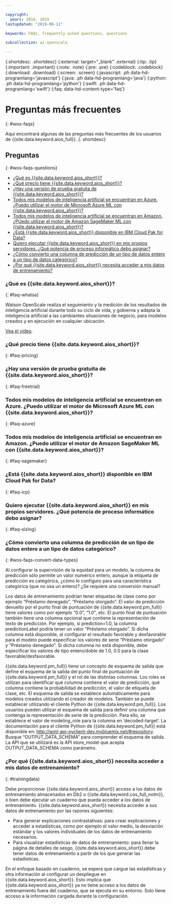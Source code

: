 ```yaml
---

copyright:
  years: 2018, 2019
lastupdated: "2019-06-11"

keywords: FAQs, frequently asked questions, questions

subcollection: ai-openscale

---
```


{:shortdesc: .shortdesc}
{:external: target="_blank" .external}
{:tip: .tip}
{:important: .important}
{:note: .note}
{:pre: .pre}
{:codeblock: .codeblock}
{:download: .download}
{:screen: .screen}
{:javascript: .ph data-hd-programlang='javascript'}
{:java: .ph data-hd-programlang='java'}
{:python: .ph data-hd-programlang='python'}
{:swift: .ph data-hd-programlang='swift'}
{:faq: data-hd-content-type='faq'}

# Preguntas más frecuentes
{: #wos-faqs}

Aquí encontrará algunas de las preguntas más frecuentes de los usuarios de {{site.data.keyword.aios_full}}.
{: shortdesc}

## Preguntas
{: #wos-faqs-questions}

- [¿Qué es {{site.data.keyword.aios_short}}?](#faq-whatsa)
- [¿Qué precio tiene {{site.data.keyword.aios_short}}?](#faq-pricing)
- [¿Hay una versión de prueba gratuita de {{site.data.keyword.aios_short}}?](#faq-freetrial)
- [Todos mis modelos de inteligencia artificial se encuentran en Azure. ¿Puedo utilizar el motor de Microsoft Azure ML con {{site.data.keyword.aios_short}}?](#faq-azure)
- [Todos mis modelos de inteligencia artificial se encuentran en Amazon. ¿PUedo utilizar el motor de Amazon SageMaker ML con {{site.data.keyword.aios_short}}?](#faq-sagemaker)
- [¿Está {{site.data.keyword.aios_short}} disponible en IBM Cloud Pak for Data?](#faq-icp)
- [Quiero ejecutar {{site.data.keyword.aios_short}} en mis propios servidores. ¿Qué potencia de proceso informático debo asignar?](#faq-sizing)
- [¿Cómo convierto una columna de predicción de un tipo de datos entero a un tipo de datos categórico?](#wos-faqs-convert-data-types)
- [¿Por qué {{site.data.keyword.aios_short}} necesita acceder a mis datos de entrenamiento?](#trainingdata)

### ¿Qué es {{site.data.keyword.aios_short}}?
{: #faq-whatsa}

Watson OpenScale realiza el seguimiento y la medición de los resultados de inteligencia artificial durante todo su ciclo de vida, y gobierna y adapta la inteligencia artificial a las cambiantes situaciones de negocio, para modelos creados y en ejecución en cualquier ubicación.

[Vea el vídeo]().


### ¿Qué precio tiene {{site.data.keyword.aios_short}}?
{: #faq-pricing}




### ¿Hay una versión de prueba gratuita de {{site.data.keyword.aios_short}}?
{: #faq-freetrial}



### Todos mis modelos de inteligencia artificial se encuentran en Azure. ¿Puedo utilizar el motor de Microsoft Azure ML con {{site.data.keyword.aios_short}}?
{: #faq-azure}



### Todos mis modelos de inteligencia artificial se encuentran en Amazon. ¿Puedo utilizar el motor de Amazon SageMaker ML con {{site.data.keyword.aios_short}}?
{: #faq-sagemaker}



### ¿Está {{site.data.keyword.aios_short}} disponible en IBM Cloud Pak for Data?
{: #faq-icp}



### Quiero ejecutar {{site.data.keyword.aios_short}} en mis propios servidores. ¿Qué potencia de proceso informático debo asignar?
{: #faq-sizing}





### ¿Cómo convierto una columna de predicción de un tipo de datos entero a un tipo de datos categórico?
{: #wos-faqs-convert-data-types}

Al configurar la supervisión de la equidad para un modelo, la columna de predicción sólo permite un valor numérico entero, aunque la etiqueta de predicción es categórica, ¿cómo lo configuro para una característica categórica (que no sea un entero)? ¿Se requiere una conversión manual? 

Los datos de entrenamiento podrían tener etiquetas de clase como por ejemplo “Préstamo denegado”, “Préstamo otorgado”. El valor de predicción
devuelto por el punto final de puntuación de {{site.data.keyword.pm_full}} tiene valores como por ejemplo “0.0”, “1.0", etc. El punto final de puntuación también tiene una columna
opcional que contiene la representación de texto de predicción. Por ejemplo, si prediction=1.0, la columna predictionLabel podría tener un valor “Préstamo otorgado”. Si dicha columna está disponible, al configurar el resultado favorable y desfavorable para el modelo puede especificar los valores de serie “Préstamo otorgado” y “Préstamo denegado”. Si dicha columna no está disponible, debe especificar los valores de tipo entero/doble de 1.0, 0.0 para la clase favorable/desfavorable.

{{site.data.keyword.pm_full}} tiene un concepto de esquema de salida que define el esquema de la salida del punto final de puntuación de {{site.data.keyword.pm_full}} y el rol de las distintas
columnas. Los roles se utilizan para identificar qué columna contiene el valor de predicción, qué columna contiene la probabilidad de predicción, el valor de etiqueta de clase, etc. El esquema de salida se establece automáticamente para modelos creados utilizando el creador de modelos. También se puede establecer utilizando el cliente Python de {{site.data.keyword.pm_full}}. Los usuarios pueden utilizar el esquema de salida para definir una columna que contenga la representación de serie de la predicción. Para ello, se establece el valor de modeling_role para la columna en ‘decoded-target’. La documentación para el cliente Python de {{site.data.keyword.pm_full}} está disponible en: http://wml-api-pyclient-dev.mybluemix.net/#repository. Busque “OUTPUT_DATA_SCHEMA” para comprender el esquema de salida. La API que se utilizará es la API store_model que acepta OUTPUT_DATA_SCHEMA como parámetro.

### ¿Por qué {{site.data.keyword.aios_short}} necesita acceder a mis datos de entrenamiento?
{: #trainingdata}

Debe proporcionar {{site.data.keyword.aios_short}} acceso a los datos de entrenamiento almacenados en Db2 o {{site.data.keyword.cos_full_notm}}, o bien debe ejecutar un cuaderno que pueda acceder a los datos de entrenamiento. {{site.data.keyword.aios_short}} necesita acceder a sus datos de entrenamiento por las razones siguientes:

- Para generar explicaciones contrastativas: para crear explicaciones y acceder a estadísticas, como por ejemplo el valor medio, la desviación estándar y los valores individuales de los datos de entrenamiento necesarios.
- Para visualizar estadísticas de datos de entrenamiento: para llenar la página de detalles de sesgo, {{site.data.keyword.aios_short}} debe tener datos de entrenamiento a partir de los que generar las estadísticas.

<!---
- To compute drift: Training data is required to build the drift detection model.
- To identify and suggest features to monitor for fairness: {{site.data.keyword.aios_short}} needs access to training data to suggest reference and monitored ranges.
--->

En el enfoque basado en cuaderno, se espera que cargue las estadísticas y otra información al configurar un despliegue en {{site.data.keyword.aios_short}}. Esto implica que {{site.data.keyword.aios_short}} ya no tiene acceso a los datos de entrenamiento fuera del cuaderno, que se ejecuta en su entorno. Solo tiene acceso a la información cargada durante la configuración.


